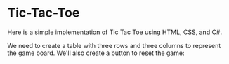 # Tic-Tac-Toe

Here is a simple implementation of Tic Tac Toe using HTML, CSS, and C#.

We need to create a table with three rows and three columns to represent the game board. We'll also create a button to reset the game:
